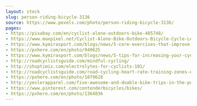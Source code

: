 ```yaml
---
layout: stock
slug: person-riding-bicycle-3136
source: https://www.pexels.com/photo/person-riding-bicycle-3136/
pages:
- https://pixabay.com/en/cyclist-alone-outdoors-bike-405748/
- https://www.maxpixel.net/Cyclist-Alone-Bike-Outdoors-Bicycle-Cycle-Leisure-405748
- https://www.kymirasport.com/blogs/news/5-core-exercises-that-improve-cycling-performance
- https://pxhere.com/en/photo/949625
- https://www.kymirasport.com/blogs/news/5-tips-for-increasing-your-cycling-miles
- http://roadcyclistsguide.com/mindful-cycling/
- http://shoptimix.com/electrolytes-for-cyclists-101/
- http://roadcyclistsguide.com/road-cycling-heart-rate-training-zones-explained/
- https://pxhere.com/en/photo/1079628
- http://yeslerapparel.com/five-awesome-and-doable-bike-trips-in-the-pnw/
- https://www.pinterest.com/contenderbicycles/bikes/
- https://pxhere.com/en/photo/1364836
---
```

